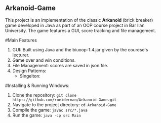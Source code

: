 ## Arkanoid-Game
This project is an implementation of the classic **Arkanoid** (brick breaker) game developed in Java as part of an OOP course project in Bar Ilan University.
The game features a GUI, score tracking and file management.

#Main Features
1. GUI: Built using Java and the biuoop-1.4.jar given by the courese's lecturer.
2. Game over and win conditions.
3. File Management: scores are saved in json file.
4. Design Patterns:
   - Singelton:

#Installing & Running
Windows:
1. Clone the repository:
    ```git clone https://github.com/roeiderman/Arkanoid-Game.git```
2. Navigate to the project directory:
    ```cd Arkanoid-Game```
3. Compile the game:
    ```javac src/*.java```
4. Run the game:
    ```java -cp src Main```
